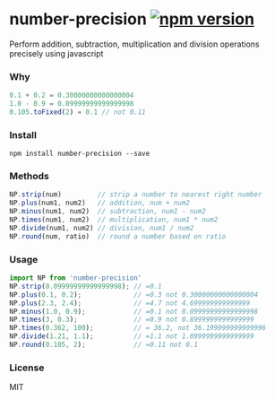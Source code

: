 # number-precision [![npm version](https://badge.fury.io/js/number-precision.svg)](http://badge.fury.io/js/number-precision)

Perform addition, subtraction, multiplication and division operations precisely using javascript

### Why

```js
0.1 + 0.2 = 0.30000000000000004
1.0 - 0.9 = 0.09999999999999998
0.105.toFixed(2) = 0.1 // not 0.11
```

### Install

```
npm install number-precision --save
```

### Methods

```js
NP.strip(num)         // strip a number to nearest right number
NP.plus(num1, num2)   // addition, num + num2
NP.minus(num1, num2)  // subtraction, num1 - num2
NP.times(num1, num2)  // multiplication, num1 * num2
NP.divide(num1, num2) // division, num1 / num2
NP.round(num, ratio)  // round a number based on ratio
```

### Usage

```js
import NP from 'number-precision'
NP.strip(0.09999999999999998); // =0.1
NP.plus(0.1, 0.2);             // =0.3 not 0.30000000000000004
NP.plus(2.3, 2.4);             // =4.7 not 4.699999999999999
NP.minus(1.0, 0.9);            // =0.1 not 0.09999999999999998
NP.times(3, 0.3);              // =0.9 not 0.8999999999999999
NP.times(0.362, 100);          // = 36.2, not 36.199999999999996
NP.divide(1.21, 1.1);          // =1.1 not 1.0999999999999999
NP.round(0.105, 2);            // =0.11 not 0.1
```

### License
MIT
